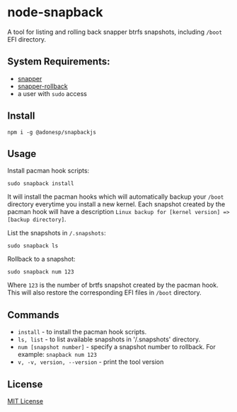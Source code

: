 # node-snapback
A tool for listing and rolling back snapper btrfs snapshots, including `/boot` EFI directory.

## System Requirements:

- [snapper](https://wiki.archlinux.org/title/snapper)
- [snapper-rollback](https://aur.archlinux.org/packages/snapper-rollback)
- a user with `sudo` access

## Install

`npm i -g @adonesp/snapbackjs`

## Usage

Install pacman hook scripts:

```
sudo snapback install
```

It will install the pacman hooks which will automatically backup your `/boot` directory everytime you install a new kernel.
Each snapshot created by the pacman hook will have a description `Linux backup for [kernel version] => [backup directory]`.

List the snapshots in `/.snapshots`:

```
sudo snapback ls
```

Rollback to a snapshot:

```
sudo snapback num 123
```

Where `123` is the number of brtfs snapshot created by the pacman hook. This will also restore the corresponding EFI files in `/boot` directory.

## Commands

- `install`                     - to install the pacman hook scripts.
- `ls, list`                          - to list available snapshots in '/.snapshots' directory.
- `num [snapshot number]`       - specify a snapshot number to rollback. For example: `snapback num 123`
- `v, -v, version, --version`   - print the tool version


## License
[MIT License]('./LICENSE')
